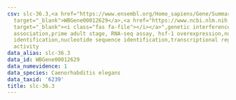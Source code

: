 ```yaml
---
csv: slc-36.3,<a href="https://www.ensembl.org/Homo_sapiens/Gene/Summary?db=core;g=WBGene00012629"
  target="_blank">WBGene00012629</a>,<a href="https://www.ncbi.nlm.nih.gov/pubmed/30894454"
  target="_blank"><i class="fas fa-file"></i></a>",genetic interference,functional
  association,prime adult stage, RNA-seq assay, hsf-1 overexpression,nucleotide sequence
  identification,nucleotide sequence identification,transcriptional regulation,up-regulates
  activity
data_alias: slc-36.3
data_id: WBGene00012629
data_numevidence: 1
data_species: Caenorhabditis elegans
data_taxid: '6239'
title: slc-36.3
---
```

